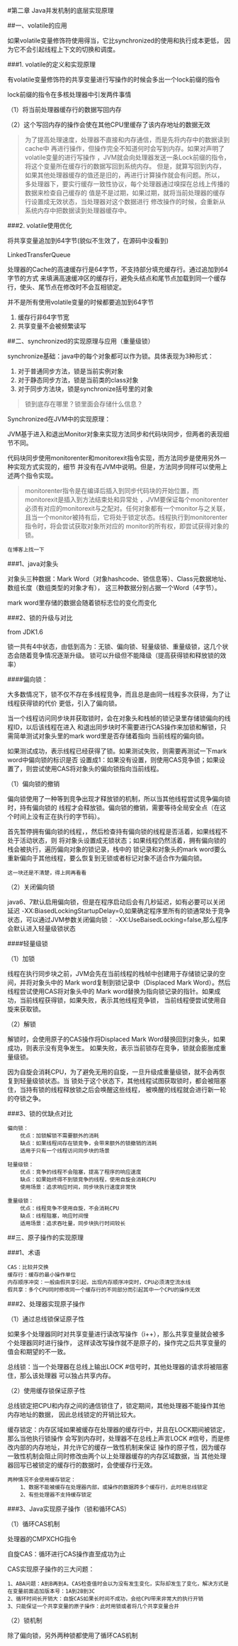 #第二章 Java并发机制的底层实现原理

##一、volatile的应用

如果volatile变量修饰符使用得当，它比synchronized的使用和执行成本更低，
因为它不会引起线程上下文的切换和调度。

###1. volatile的定义和实现原理

有volatile变量修饰符的共享变量进行写操作的时候会多出一个lock前缀的指令

lock前缀的指令在多核处理器中引发两件事情

（1）将当前处理器缓存行的数据写回内存

（2）这个写回内存的操作会使在其他CPU里缓存了该内存地址的数据无效

>为了提高处理速度，处理器不直接和内存通信，而是先将内存中的数据读到cache中
再进行操作，但操作完全不知道何时会写到内存。如果对声明了volatile变量的进行写操作
，JVM就会向处理器发送一条Lock前缀的指令，将这个变量所在缓存行的数据写回到系统内存。
但是，就算写回到内存，如果其他处理器缓存的值还是旧的，再进行计算操作就会有问题。所以，
多处理器下，要实行缓存一致性协议，每个处理器通过嗅探在总线上传播的数据来检查自己缓存的
值是不是过期，如果过期，就将当前处理器的缓存行设置成无效状态，当处理器对这个数据进行
修改操作的时候，会重新从系统内存中把数据读到处理器缓存中。

###2. volatile使用优化

将共享变量追加到64字节(貌似不生效了，在源码中没看到)

LinkedTransferQueue

处理器的Cache的高速缓存行是64字节，不支持部分填充缓存行。通过追加到64字节的方式
来填满高速缓冲区的缓存行，避免头结点和尾节点加载到同一个缓存行，使头、尾节点在修改时不会互相锁定。

并不是所有使用volatile变量的时候都要追加到64字节

1. 缓存行非64字节宽
2. 共享变量不会被频繁读写

##二、synchronized的实现原理与应用（重量级锁）

synchronize基础：java中的每个对象都可以作为锁。具体表现为3种形式：
1. 对于普通同步方法，锁是当前实例对象
2. 对于静态同步方法，锁是当前类的class对象
3. 对于同步方法块，锁是synchronize括号里的对象

>锁到底存在哪里？锁里面会存储什么信息？

Synchronized在JVM中的实现原理：

JVM基于进入和退出Monitor对象来实现方法同步和代码块同步，但两者的表现细节不同。

代码块同步使用monitorenter和monitorexit指令实现，而方法同步是使用另外一种实现方式实现的，细节
并没有在JVM中说明。但是，方法同步同样可以使用上述两个指令实现。
>monitorenter指令是在编译后插入到同步代码块的开始位置，而monitorexit是插入到方法结束处和异常处
，JVM要保证每个monitorenter必须有对应的monitorexit与之配对。任何对象都有一个monitor与之关联，
且当一个monitor被持有后，它将处于锁定状态。线程执行到monitorenter指令时，将会尝试获取对象所对应的
monitor的所有权，即尝试获得对象的锁。

    在博客上找一下

###1、java对象头

对象头三种数据：Mark Word（对象hashcode、锁信息等）、Class元数据地址、数组长度（数组类型的对象才有），
这三种数据分别占据一个Word（4字节）。

mark word里存储的数据会随着锁标志位的变化而变化

###2、锁的升级与对比

from JDK1.6

锁一共有4中状态，由低到高为：无锁、偏向锁、轻量级锁、重量级锁，这几个状态会随着竞争情况逐渐升级。
锁可以升级但不能降级（提高获得锁和释放锁的效率）

####偏向锁：

大多数情况下，锁不仅不存在多线程竞争，而且总是由同一线程多次获得，为了让线程获得锁的代价
更低，引入了偏向锁。

当一个线程访问同步块并获取锁时，会在对象头和栈帧的锁记录里存储锁偏向的线程ID，以后该线程在进入
和退出同步块时不需要进行CAS操作来加锁和解锁，只需简单测试对象头里的mark word里是否存储着指向
当前线程的偏向锁。

如果测试成功，表示线程已经获得了锁。如果测试失败，则需要再测试一下mark word中偏向锁的标识是否
设置成1：如果没有设置，则使用CAS竞争锁；如果设置了，则尝试使用CAS将对象头的偏向锁指向当前线程。

（1）偏向锁的撤销

偏向锁使用了一种等到竞争出现才释放锁的机制，所以当其他线程尝试竞争偏向锁时，持有偏向锁的
线程才会释放锁。偏向锁的撤销，需要等待全局安全点（在这个时间上没有正在执行的字节码）。

首先暂停拥有偏向锁的线程，，然后检查持有偏向锁的线程是否活着，如果线程不处于活动状态，则
将对象头设置成无锁状态；如果线程仍然活着，拥有偏向锁的栈会被执行，遍历偏向对象的锁记录，栈中的
锁记录和对象头的mark word要么重新偏向于其他线程，要么恢复到无锁或者标记对象不适合作为偏向锁。

    这一块还是不清楚，得上网再看看
    
（2）关闭偏向锁

java6、7默认启用偏向锁，但是在程序启动后会有几秒延迟，如有必要可以关闭延迟
-XX:BiasedLockingStartupDelay=0,如果确定程序里所有的锁通常处于竞争状态，可以通过JVM参数关闭偏向锁：
-XX:UseBaisedLocking=false,那么程序会默认进入轻量级锁状态

####轻量级锁

（1）加锁

线程在执行同步块之前，JVM会先在当前线程的栈帧中创建用于存储锁记录的空间，并将对象头中的
Mark word复制到锁记录中（Displaced Mark Word）。然后线程尝试使用CAS将对象头中的
Mark word替换为指向锁记录的指针。如果成功，当前线程获得锁，如果失败，表示其他线程竞争锁，
当前线程便尝试使用自旋来获取锁。

（2）解锁

解锁时，会使用原子的CAS操作将Displaced Mark Word替换回到对象头，如果成功，则表示没有竞争发生。
如果失败，表示当前锁存在竞争，锁就会膨胀成重量级锁。

因为自旋会消耗CPU，为了避免无用的自旋，一旦升级成重量级锁，就不会再恢复到轻量级锁状态。当
锁处于这个状态下，其他线程试图获取锁时，都会被阻塞住，当持有锁的线程释放锁之后会唤醒这些线程，
被唤醒的线程就会进行新一轮的夺锁之争。

###3、锁的优缺点对比

    偏向锁：
        优点：加锁解锁不需要额外的消耗
        缺点：如果线程间存在锁竞争，会带来额外的锁撤销的消耗
        适用于只有一个线程访问同步块的场景

    轻量级锁：
        优点：竞争的线程不会阻塞，提高了程序的响应速度
        缺点：如果始终得不到锁竞争的线程，使用自旋会消耗CPU
        使用场景：追求响应时间，同步块执行速度非常快
        
    重量级锁：
        优点：线程竞争不使用自旋，不会消耗CPU
        缺点：线程阻塞，响应时间慢
        适用场景：追求吞吐量，同步块执行时间较长
        
##三、原子操作的实现原理

###1、术语
    
    CAS：比较并交换
    缓存行：缓存的最小操作单位
    内存顺序冲突：一般由假共享引起，出现内存顺序冲突时，CPU必须清空流水线
    假共享：多个CPU同时修改同一个缓存行的不同部分而引起其中一个CPU的操作无效
    
###2、处理器实现原子操作

（1）通过总线锁保证原子性

如果多个处理器同时对共享变量进行读改写操作（i++），那么共享变量就会被多个处理器同时进行操作，
这样读改写操作就不是原子的，操作完之后共享变量的值会和期望的不一致。

总线锁：当一个处理器在总线上输出LOCK #信号时，其他处理器的请求将被阻塞住，那么该处理器
可以独占共享内存。

（2）使用缓存锁保证原子性

总线锁定把CPU和内存之间的通信锁住了，锁定期间，其他处理器不能操作其他内存地址的数据，
因此总线锁定的开销比较大。

缓存锁定：内存区域如果被缓存在处理器的缓存行中，并且在LOCK期间被锁定，那么当他执行锁操作
会写到内存时，处理器不在总线上声言LOCK #信号，而是修改内部的内存地址，并允许它的缓存一致性机制来保证
操作的原子性，因为缓存一致性机制会阻止同时修改由两个以上处理器缓存的内存区域数据，当
其他处理器回写已被锁定的缓存行的数据时，会使缓存行无效。

    两种情况不会使用缓存锁定：
        1、数据不能被缓存在处理器内部，或操作的数据跨多个缓存行，此时用总线锁定
        2、有些处理器不支持缓存锁定
        
###3、Java实现原子操作（锁和循环CAS）

（1）循环CAS机制

处理器的CMPXCHG指令

自旋CAS：循环进行CAS操作直至成功为止

CAS实现原子操作的三大问题：
    
    1、ABA问题：A到B再到A，CAS检查值时会以为没有发生变化，实际却发生了变化，解决方式是
    在变量前面追加版本号：1A到2B到3C
    2、循环时间长开销大：自旋CAS如果长时间不成功，会给CPU带来非常大的执行开销
    3、只能保证一个共享变量的原子操作：此时用锁或者将几个共享变量合并
    
（2）锁机制

除了偏向锁，另外两种锁都使用了循环CAS机制